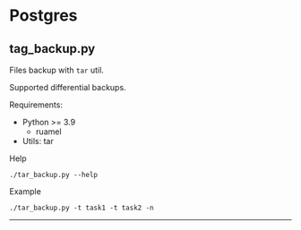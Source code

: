 # Postgres

## tag_backup.py

Files backup with `tar` util.

Supported differential backups.

Requirements:
* Python >= 3.9
  * ruamel
* Utils: tar


Help
```
./tar_backup.py --help
```

Example
```
./tar_backup.py -t task1 -t task2 -n
```

---
